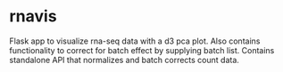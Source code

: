 # rnavis
Flask app to visualize rna-seq data with a d3 pca plot. Also contains functionality to correct for batch effect by supplying batch list. 
Contains standalone API that normalizes and batch corrects count data.
